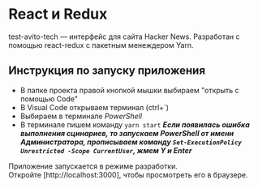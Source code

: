 # React и Redux

test-avito-tech — интерфейс для сайта Hacker News. Разработан с помощью react-redux с пакетным менеждером Yarn.

## Инструкция по запуску приложения

- В папке проекта правой кнопкой мышки выбираем "открыть с помощью Code"
- В Visual Code открываем терминал (ctrl+`)
- Выбираем в терминале *PowerShell*
- В терминале пишем команду `yarn start`
***Если появилась ошибка выполнения сцинариев, то запускаем PowerShell от имени Администратора, прописываем команду `Set-ExecutionPolicy Unrestricted -Scope CurrentUser`, жмем Y и Enter***

Приложение запускается в режиме разработки.\
Откройте [http://localhost:3000], чтобы просмотреть его в браузере.

